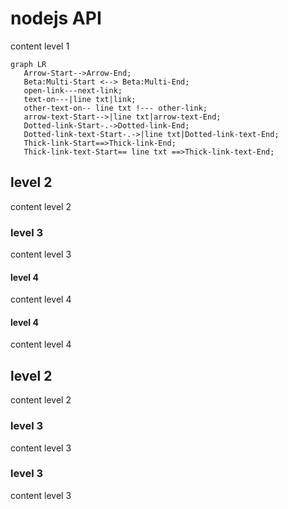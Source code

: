 # nodejs API

content level 1

```mermaid
graph LR
   Arrow-Start-->Arrow-End;
   Beta:Multi-Start <--> Beta:Multi-End;
   open-link---next-link;
   text-on---|line txt|link;
   other-text-on-- line txt !--- other-link;
   arrow-text-Start-->|line txt|arrow-text-End;
   Dotted-link-Start-.->Dotted-link-End;
   Dotted-link-text-Start-.->|line txt|Dotted-link-text-End;
   Thick-link-Start==>Thick-link-End;
   Thick-link-text-Start== line txt ==>Thick-link-text-End;
```


## level 2

content level 2

### level 3

content level 3

#### level 4

content level 4

#### level 4

content level 4

## level 2

content level 2

### level 3

content level 3

### level 3

content level 3